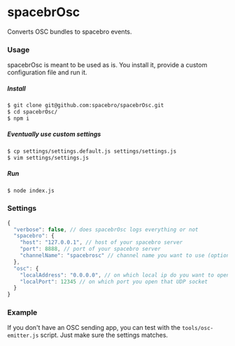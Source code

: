 # spacebrOsc

Converts OSC bundles to spacebro events.

### Usage

spacebrOsc is meant to be used as is. You install it, provide a custom configuration file and run it.

##### Install
```sh
$ git clone git@github.com:spacebro/spacebrOsc.git
$ cd spacebrOsc/
$ npm i
```

##### Eventually use custom settings
```sh
$ cp settings/settings.default.js settings/settings.js
$ vim settings/settings.js
```

##### Run
```sh
$ node index.js
```

### Settings

```js
{
  "verbose": false, // does spacebrOsc logs everything or not
  "spacebro": {
    "host": "127.0.0.1", // host of your spacebro server
    "port": 8888, // port of your spacebro server
    "channelName": "spacebrosc" // channel name you want to use (optionnal)
  },
  "osc": {
    "localAddress": "0.0.0.0", // on which local ip do you want to open an UDP socket for your OSC sending app to connect
    "localPort": 12345 // on which port you open that UDP socket
  }
}
```

### Example

If you don't have an OSC sending app, you can test with the `tools/osc-emitter.js` script. Just make sure the settings matches.
